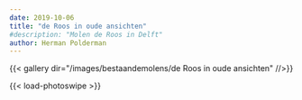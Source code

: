 ```yaml
---
date: 2019-10-06
title: "de Roos in oude ansichten"
#description: "Molen de Roos in Delft"
author: Herman Polderman
---
```

{{< gallery dir="/images/bestaandemolens/de Roos in oude ansichten" //>}}

{{< load-photoswipe >}}